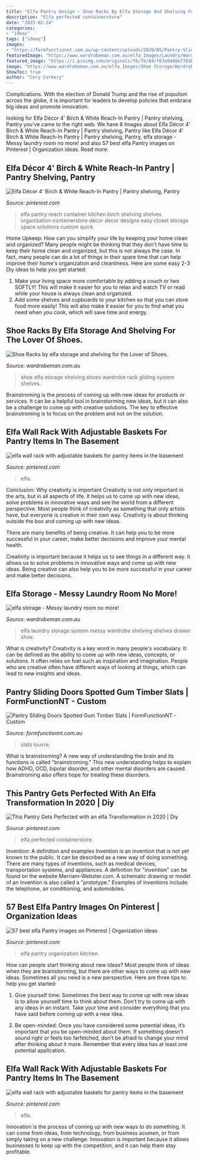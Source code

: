 ```yaml
---
title: "Elfa Pantry Design ~ Shoe Racks By Elfa Storage And Shelving For The Lover Of Shoes."
description: "Elfa perfected containerstore"
date: "2023-02-24"
categories:
- "ideas"
tags: ["ideas"]
images:
- "https://formfunctionnt.com.au/wp-content/uploads/2020/05/Pantry-Sliding-Doors-Spotted-Gum-Timber-Slats.jpg"
featuredImage: "https://www.wardrobeman.com.au/elfa_Images/Laundry/Wardrobe_Man_Laundry_5_800PXH.jpg"
featured_image: "https://i.pinimg.com/originals/f6/7e/04/f67e0440e776db16714bfeea236ade3e.jpg"
image: "https://www.wardrobeman.com.au/elfa_Images/Shoe Storage/Wardrobe_Man_Shoe_Storage_2_800PXH.jpg"
ShowToc: true
author: "Cory Corkery"
---
```



Complications. With the election of Donald Trump and the rise of populism across the globe, it is important for leaders to develop policies that embrace big ideas and promote innovation.

	

		
looking for Elfa Décor 4&#039; Birch &amp; White Reach-In Pantry | Pantry shelving, Pantry you've came to the right web. We have 8 Images about Elfa Décor 4&#039; Birch &amp; White Reach-In Pantry | Pantry shelving, Pantry like Elfa Décor 4&#039; Birch &amp; White Reach-In Pantry | Pantry shelving, Pantry, elfa storage - Messy laundry room no more! and also 57 best elfa Pantry images on Pinterest | Organization ideas. Read more:
		
    
## Elfa Décor 4&#039; Birch &amp; White Reach-In Pantry | Pantry Shelving, Pantry

<img loading=lazy src="https://i.pinimg.com/originals/b2/70/4b/b2704bcf12f14a7b2d1fa8bd1739e8ae.jpg" onerror="this.onerror=null;this.src='https://tse1.mm.bing.net/th?id=OIP.I3Au13decgxxgXs8jI17uAHaHa&amp;pid=15.1';" alt="Elfa Décor 4&#039; Birch &amp; White Reach-In Pantry | Pantry shelving, Pantry">

_Source: pinterest.com_

>elfa pantry reach container kitchen birch shelving shelves organization containerstore décor decor designs easy closet storage space solutions custom quick. 

	

Home Upkeep: How can you simplify your life by keeping your home clean and organized?
Many people might be thinking that they don't have time to keep their home clean and organized, but this is not always the case. In fact, many people can do a lot of things in their spare time that can help improve their home's organization and cleanliness. Here are some easy 2-3 Diy ideas to help you get started: 
1. Make your living space more comfortable by adding a couch or two SOFTLY! This will make it easier for you to relax and watch TV or read while your house is always clean and organized. 
2. Add some shelves and cupboards to your kitchen so that you can store food more easily! This will also make it easier for you to find what you need when you cook, which will save time and energy. 

    
## Shoe Racks By Elfa Storage And Shelving For The Lover Of Shoes.

<img loading=lazy src="https://www.wardrobeman.com.au/elfa_Images/Shoe Storage/Wardrobe_Man_Shoe_Storage_2_800PXH.jpg" onerror="this.onerror=null;this.src='https://tse4.mm.bing.net/th?id=OIP.mOXxROnJWdmUPXrd_c1GfwHaHa&amp;pid=15.1';" alt="Shoe Racks by elfa storage and shelving for the Lover of Shoes.">

_Source: wardrobeman.com.au_

>shoe elfa storage shelving shoes wardrobe rack gliding system shelves. 

	

Brainstroming is the process of coming up with new ideas for products or services. It can be a helpful tool in brainstorming new ideas, but it can also be a challenge to come up with creative solutions. The key to effective brainstroming is to focus on the problem and not on the solution.

    
## Elfa Wall Rack With Adjustable Baskets For Pantry Items In The Basement

<img loading=lazy src="https://i.pinimg.com/736x/f6/7e/04/f67e0440e776db16714bfeea236ade3e.jpg" onerror="this.onerror=null;this.src='https://tse2.mm.bing.net/th?id=OIP.CW_gPK6a-v9GssWWhNPHrwHaNK&amp;pid=15.1';" alt="elfa wall rack with adjustable baskets for pantry items in the basement">

_Source: pinterest.com_

>elfa. 

	

Conclusion: Why creativity is important
Creativity is not only important in the arts, but in all aspects of life. It helps us to come up with new ideas, solve problems in innovative ways and see the world from a different perspective.
Most people think of creativity as something that only artists have, but everyone is creative in their own way. Creativity is about thinking outside the box and coming up with new ideas.

There are many benefits of being creative. It can help you to be more successful in your career, make better decisions and improve your mental health.

Creativity is important because it helps us to see things in a different way. It allows us to solve problems in innovative ways and come up with new ideas. Being creative can also help you to be more successful in your career and make better decisions.

    
## Elfa Storage - Messy Laundry Room No More!

<img loading=lazy src="https://www.wardrobeman.com.au/elfa_Images/Laundry/Wardrobe_Man_Laundry_5_800PXH.jpg" onerror="this.onerror=null;this.src='https://tse4.mm.bing.net/th?id=OIP.JNAs2Biha6eRAb1J8So01gHaHa&amp;pid=15.1';" alt="elfa storage - Messy laundry room no more!">

_Source: wardrobeman.com.au_

>elfa laundry storage system messy wardrobe shelving shelves drawer shoe. 

	

What is creativity?
Creativity is a key word in many people's vocabulary. It can be defined as the ability to come up with new ideas, concepts, or solutions. It often relies on fuel such as inspiration and imagination. People who are creative often have different ways of looking at things, which can lead to new insights and ideas.

    
## Pantry Sliding Doors Spotted Gum Timber Slats | FormFunctionNT - Custom

<img loading=lazy src="https://formfunctionnt.com.au/wp-content/uploads/2020/05/Pantry-Sliding-Doors-Spotted-Gum-Timber-Slats.jpg" onerror="this.onerror=null;this.src='https://tse1.mm.bing.net/th?id=OIP.Zt0Oq0doPwR-ckLoWv-oKwAAAA&amp;pid=15.1';" alt="Pantry Sliding Doors Spotted Gum Timber Slats | FormFunctionNT - Custom">

_Source: formfunctionnt.com.au_

>slats louvre. 

	

What is brainstroming?
A new way of understanding the brain and its functions is called "brainstroming." This new understanding helps to explain how ADHD, OCD, bipolar disorder, and other mental disorders are caused. Brainstroming also offers hope for treating these disorders.

    
## This Pantry Gets Perfected With An Elfa Transformation In 2020 | Diy

<img loading=lazy src="https://i.pinimg.com/originals/61/01/7c/61017cb3d0862768d79df50c4ff0fa97.jpg" onerror="this.onerror=null;this.src='https://tse4.mm.bing.net/th?id=OIP.IBnupSfX1JMME0iDIaZEgAHaKG&amp;pid=15.1';" alt="This Pantry Gets Perfected with an elfa Transformation in 2020 | Diy">

_Source: pinterest.com_

>elfa perfected containerstore. 

	

Invention: A definition and examples
Invention is an invention that is not yet known to the public. It can be described as a new way of doing something. There are many types of inventions, such as medical devices, transportation systems, and appliances. 
A definition for "invention" can be found on the website Merriam-Webster.com. A schematic drawing or model of an invention is also called a "prototype." 
Examples of inventions include: the telephone, air conditioning, and automobiles.

    
## 57 Best Elfa Pantry Images On Pinterest | Organization Ideas

<img loading=lazy src="https://i.pinimg.com/236x/aa/76/7b/aa767ba11f715ae35d92376b8407afd4--elfa-kitchen-organization.jpg" onerror="this.onerror=null;this.src='https://tse2.mm.bing.net/th?id=OIP.5WAbxMErbzFPLWwNjFywtAAAAA&amp;pid=15.1';" alt="57 best elfa Pantry images on Pinterest | Organization ideas">

_Source: pinterest.com_

>elfa pantry organization kitchen. 

	

How can people start thinking about new ideas?
Most people think of ideas when they are brainstorming, but there are other ways to come up with new ideas. Sometimes all you need is a new perspective. Here are three tips to help you get started: 
1. Give yourself time: Sometimes the best way to come up with new ideas is to allow yourself time to think about them. Don’t try to come up with any ideas in an instant. Take your time and consider everything that you have said before coming up with a new idea. 

2. Be open-minded: Once you have considered some potential ideas, it’s important that you be open-minded about them. If something doesn’t sound right or feels too farfetched, don’t be afraid to change your mind after thinking about it more. Remember that every idea has at least one potential application.

    
## Elfa Wall Rack With Adjustable Baskets For Pantry Items In The Basement

<img loading=lazy src="https://i.pinimg.com/originals/f6/7e/04/f67e0440e776db16714bfeea236ade3e.jpg" onerror="this.onerror=null;this.src='https://tse1.mm.bing.net/th?id=OIP.rdKBWS9HL_Qtic_csxJ_cAHaNK&amp;pid=15.1';" alt="elfa wall rack with adjustable baskets for pantry items in the basement">

_Source: pinterest.com_

>elfa. 

	

Innovation is the process of coming up with new ways to do something. It can come from ideas, from technology, from business acumen, or from simply taking on a new challenge. Innovation is important because it allows businesses to keep up with the competition, and it can help them stay profitable.

